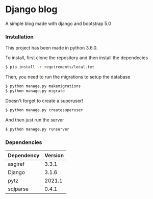 # Django blog
A simple blog made with django and bootstrap 5.0
### Installation

This project has been made in python 3.6.0.

To install, first clone the repository and then install the dependecies
```sh
$ pip install -r requirements/local.txt
```

Then, you need to run the migrations to setup the database
```sh
$ python manage.py makemigrations
$ python manage.py migrate
```

Doesn't forget to create a superuser!
```sh
$ python manage.py createsuperuser
```

And then just run the server
```sh
$ python manage.py runserver
```

### Dependencies

| Dependency | Version |
| ------ | ------ |
| asgiref | 3.3.1 |
| Django | 3.1.6 |
| pytz | 2021.1 |
| sqlparse | 0.4.1 |
